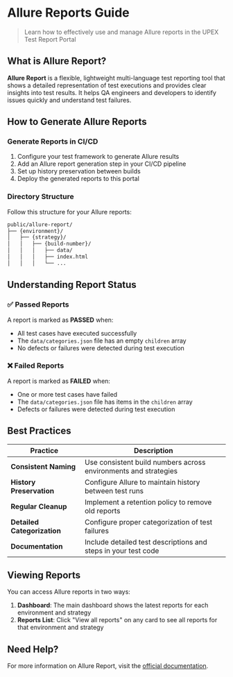 # Allure Reports Guide

> Learn how to effectively use and manage Allure reports in the UPEX Test Report Portal

## What is Allure Report?

**Allure Report** is a flexible, lightweight multi-language test reporting tool that shows a detailed representation of test executions and provides clear insights into test results. It helps QA engineers and developers to identify issues quickly and understand test failures.

## How to Generate Allure Reports

### Generate Reports in CI/CD

1. Configure your test framework to generate Allure results
2. Add an Allure report generation step in your CI/CD pipeline
3. Set up history preservation between builds
4. Deploy the generated reports to this portal

### Directory Structure

Follow this structure for your Allure reports:

```bash
public/allure-report/
├── {environment}/
│   ├── {strategy}/
│   │   ├── {build-number}/
│   │   │   ├── data/
│   │   │   ├── index.html
│   │   │   └── ...
```

## Understanding Report Status

### ✅ Passed Reports

A report is marked as **PASSED** when:

* All test cases have executed successfully
* The `data/categories.json` file has an empty `children` array
* No defects or failures were detected during test execution

### ❌ Failed Reports

A report is marked as **FAILED** when:

* One or more test cases have failed
* The `data/categories.json` file has items in the `children` array
* Defects or failures were detected during test execution

## Best Practices

| Practice | Description |
|----------|-------------|
| **Consistent Naming** | Use consistent build numbers across environments and strategies |
| **History Preservation** | Configure Allure to maintain history between test runs |
| **Regular Cleanup** | Implement a retention policy to remove old reports |
| **Detailed Categorization** | Configure proper categorization of test failures |
| **Documentation** | Include detailed test descriptions and steps in your test code |

## Viewing Reports

You can access Allure reports in two ways:

1. **Dashboard**: The main dashboard shows the latest reports for each environment and strategy
2. **Reports List**: Click "View all reports" on any card to see all reports for that environment and strategy

## Need Help?

For more information on Allure Report, visit the [official documentation](https://docs.qameta.io/allure/).
